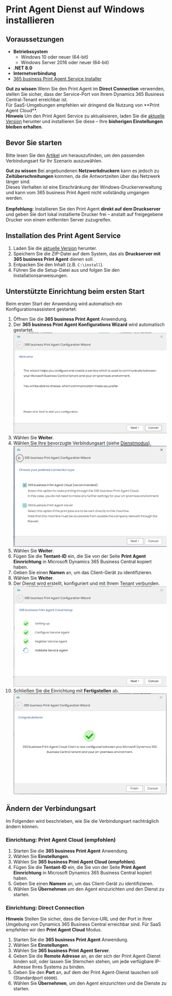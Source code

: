 # Print Agent Dienst auf Windows installieren

## Voraussetzungen

- **Betriebssystem**
  - Windows 10 oder neuer (64-bit)
  - Windows Server 2016 oder neuer (64-bit)
- **.NET 8.0**
- **Internetverbindung**
- [365 business Print Agent Service Installer](https://365businessapi.com/api/SoftwareDownload?AppId=c2e7d99c-d3c6-4ecc-9c6b-7be4048b41a9)

<div class="alert alert-notice">
    <i class="fa-light fa-hand-point-up fa-lg"></i>
    <strong>Gut zu wissen</strong>
	Wenn Sie den Print Agent im <b>Direct Connection</b> verwenden, stellen Sie sicher, dass der Service-Port von Ihrem Dynamics 365 Business Central-Tenant erreichbar ist.<br>
	Für SaaS-Umgebungen empfehlen wir dringend die Nutzung von **Print Agent Cloud**.
</div>

<div class="alert alert-info">
    <i class="fa-duotone fa-thin fa-lightbulb fa-lg"></i>
    <strong>Hinweis</strong>
	Um den Print Agent Service zu aktualisieren, laden Sie die <a href="https://365businessapi.com/api/SoftwareDownload?AppId=c2e7d99c-d3c6-4ecc-9c6b-7be4048b41a9">aktuelle Version</a> herunter und installieren Sie diese – Ihre <b>bisherigen Einstellungen bleiben erhalten</b>.
</div>

## Bevor Sie starten

Bitte lesen Sie den [Artikel](print-agent-whatis.md#architektur) um herauszufinden, um den passenden Verbindungsart für Ihr Szenario auszuwählen.

<div class="alert alert-notice">
    <i class="fa-light fa-hand-point-up fa-lg"></i>
    <strong>Gut zu wissen</strong>
	Bei angebundenen <b>Netzwerkdruckern</b> kann es jedoch zu <b>Zeitüberschreitungen</b> kommen, da die Antwortzeiten über das Netzwerk länger sind.<br>
	Dieses Verhalten ist eine Einschränkung der Windows-Druckerverwaltung und kann vom 365 business Print Agent nicht vollständig umgangen werden.<br><br>
	<b>Empfehlung:</b> Installieren Sie den Print Agent <b>direkt auf dem Druckserver</b> und geben Sie dort lokal installierte Drucker frei – anstatt auf freigegebene Drucker von einem entfernten Server zuzugreifen.
</div>

## Installation des Print Agent Service

 1. Laden Sie die [aktuelle Version](https://365businessapi.com/api/SoftwareDownload?AppId=c2e7d99c-d3c6-4ecc-9c6b-7be4048b41a9) herunter.
 2. Speichern Sie die ZIP-Datei auf dem System, das als **Druckserver mit 365 business Print Agent** dienen soll.
 3. Entpacken Sie den Inhalt (z.B. `C:\install`).
 4. Führen Sie die Setup-Datei aus und folgen Sie den Installationsanweisungen.

## Unterstützte Einrichtung beim ersten Start

Beim ersten Start der Anwendung wird automatisch ein Konfigurationsassistent gestartet:

 1. Öffnen Sie die **365 business Print Agent** Anwendung.
 2. Der **365 business Print Agent Konfigurations Wizard** wird automatisch gestartet.<br>
 ![Schritt1 1](/assets/images/365-business-print-agent/7fce036f0be32ae6276110bb38a0abc8f5b967f91b12364a4ba2c58292c2ace8.png)  
 3. Wählen Sie **Weiter**.
 4. Wählen Sie Ihre bevorzugte Verbindungsart (siehe [Dienstmodus](print-agent-whatis.md#architektur)).<br>
 ![Schritt 2](/assets/images/365-business-print-agent/c43ddc32c15333a24a27400b82d42c2511fe4f269bea578756a371f35b0e946d.png)  
 5. Wählen Sie **Weiter**.
 6. Fügen Sie die **Tentant-ID** ein, die Sie von der Seite **Print Agent Einnrichtung** in Microsoft Dynamics 365 Business Central kopiert haben.
 7. Geben Sie einen **Namen** an, um das Client-Gerät zu identifizieren.
 8. Wählen Sie **Weiter**.
 9. Der Dienst wird erstellt, konfiguriert und mit Ihrem Tenant verbunden.<br>
 ![Schritt 4](/assets/images/365-business-print-agent/61c0bdbed1a0465a3106089a86114b982c3d707fff7c245fc775988092e0dcf3.png)
 10. Schließen Sie die Einrichtung mit **Fertigstellen** ab.<br> 
 ![Schritt 5](/assets/images/365-business-print-agent/8f5fed48cbf63384f8984bd97134af87bd0bc11ddaeaeedebb56b60e6124e6d8.png)  

## Ändern der Verbindungsart

Im Folgenden wird beschrieben, wie Sie die Verbindungsart nachträglich ändern können.

### Einrichtung: Print Agent Cloud (empfohlen)

 1. Starten Sie die **365 business Print Agent** Anwendung.
 2. Wählen Sie **Einstellungen**.
 3. Wählen Sie **365 business Print Agent Cloud (empfohlen)**.
 4. Fügen Sie die **Tentant-ID** ein, die Sie von der Seite **Print Agent Einnrichtung** in Microsoft Dynamics 365 Business Central kopiert haben.
 5. Geben Sie einen **Namem** an, um das Client-Gerät zu identifizieren.
 6. Wählen Sie **Übernehmen** um den Agent einzurichten und den Dienst zu starten.
 

### Einrichtung: Direct Connection

<div class="alert alert-info">
    <i class="fa-duotone fa-thin fa-lightbulb fa-lg"></i>
    <strong>Hinweis</strong>
	Stellen Sie sicher, dass die Service-URL und der Port in Ihrer Umgebung von Dynamics 365 Business Central erreichbar sind.  
	Für SaaS empfehlen wir den <b>Print Agent Cloud</b> Modus.
</div>

 1. Starten Sie die **365 business Print Agent** Anwendung.
 2. Wählen Sie **Einstellungen**.
 3. Wählen Sie **365 business Print Agent Server**.
 4. Geben Sie die **Remote Adresse** an, an der sich der Print Agent-Dienst binden soll, oder lassen Sie Sternchen stehen, um jede verfügbare IP-Adresse Ihres Systems zu binden.
 5. Geben Sie den **Port** an, auf dem der Print Agent-Dienst lauschen soll (Standardport `60000`).
 6. Wählen Sie **Übernehmen**, um den Agent einzurichten und die Dienste zu starten.
